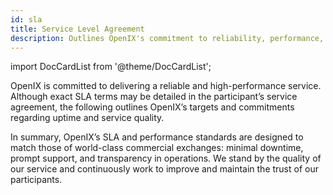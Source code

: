 ```yaml
---
id: sla
title: Service Level Agreement
description: Outlines OpenIX's commitment to reliability, performance, and service quality, including uptime guarantees and support response times.
---
```


import DocCardList from '@theme/DocCardList';

OpenIX is committed to delivering a reliable and high-performance service. Although exact SLA terms may be detailed in the participant’s service agreement, the following outlines OpenIX’s targets and commitments regarding uptime and service quality.

<DocCardList />

In summary, OpenIX’s SLA and performance standards are designed to match those of world-class commercial exchanges: minimal downtime, prompt support, and transparency in operations. We stand by the quality of our service and continuously work to improve and maintain the trust of our participants.
